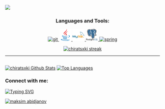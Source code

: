 <a href="#"><img width="1000" height="auto" src="https://media.tenor.com/RizT-AtAcfkAAAAC/berserk-guts.gif" height="100px"/></a>


<p align="center">

<h3 align="center">Languages and Tools:</h3>
<p align="center"> <a href="https://git-scm.com/" target="_blank" rel="noreferrer"> <img src="https://www.vectorlogo.zone/logos/git-scm/git-scm-icon.svg" alt="git" width="40" height="40"/> </a> <a href="https://www.java.com" target="_blank" rel="noreferrer"> <img src="https://raw.githubusercontent.com/devicons/devicon/master/icons/java/java-original.svg" alt="java" width="40" height="40"/> </a> <a href="https://www.mysql.com/" target="_blank" rel="noreferrer"> <img src="https://raw.githubusercontent.com/devicons/devicon/master/icons/mysql/mysql-original-wordmark.svg" alt="mysql" width="40" height="40"/> </a> <a href="https://www.postgresql.org" target="_blank" rel="noreferrer"> <img src="https://raw.githubusercontent.com/devicons/devicon/master/icons/postgresql/postgresql-original-wordmark.svg" alt="postgresql" width="40" height="40"/> </a> <a href="https://spring.io/" target="_blank" rel="noreferrer"> <img src="https://www.vectorlogo.zone/logos/springio/springio-icon.svg" alt="spring" width="40" height="40"/> </a> </p>



<p align="center">
    <a href="https://github.com/chiratski/github-readme-streak-stats">
        <img title="" alt="chiratsxki streak" src="https://github-readme-streak-stats.herokuapp.com/?user=chiratsxki&theme=black-ice&hide_border=true&stroke=0000&background=060A0CD0"/>
    </a>
</p>

<hr/>


<br/>
  <a href="https://github.com/chiratsxki/github-readme-stats"><img alt="chiratsxki Github Stats" src="https://github-readme-stats-sigma-five.vercel.app/api?username=chiratsxki&show_icons=true&count_private=true&theme=react&hide_border=true&bg_color=0D1117" /></a>
  <a  href="https://github.com/chiratsxki/github-readme-stats"><img alt="Top Languages" src="https://github-readme-stats-sigma-five.vercel.app/api/top-langs/?username=chiratsxki&langs_count=8&count_private=true&layout=compact&theme=react&hide_border=true&bg_color=0D1117" /></a>
<br/>
  

<h3 align="left">Connect with me:</h3>




[![Typing SVG](https://readme-typing-svg.herokuapp.com?color=%2336BCF7&lines=Computer+science+student)](https://git.io/typing-svg)


<a href="https://linkedin.com/in/maksim-abidjanov-b35a74240" target="blank"><img align="center" src="https://raw.githubusercontent.com/rahuldkjain/github-profile-readme-generator/master/src/images/icons/Social/linked-in-alt.svg" alt="maksim abidjanov" height="30" width="40" /></a>




